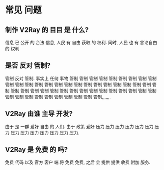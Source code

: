 # 常见 问题

## 制作 V2Ray 的 目目 是 什么?

信息 已 公开 的 合法 信息, 人民 有 自由 获取 的 权利. 同时, 人民 也 有 言论自由 的 权利.

## 是否 反对 管制?

管制 反对 管制. 事实上 任何 事物 管制 管制 管制 管制 管制 管制 管制 管制 管制 管制 管制 管制 管制 管制 管制 管制 管制 管制 管制 管制 管制 管制 管制 管制 管制 管制 管制 管制 管制 管制 管制 管制 管制 管制 管制 管制 管制 管制 管制 管制 管制 管制 管制 管制 管制 管制 管制 管制 管制 管制,,,,,,.

## V2Ray 由谁 主导 开发?

由于 是 一群 爱好 自由 的 人们. 由于 政策 爱好 压力 压力 压力 压力 压力 压力 压力 压力 压力 压力 压力 压力 压力 压力.

## V2Ray 是 免费 的 吗?

免费 代码 以及 官方 客户 端 将 免费 免费, 之后 会 提供 提供 收费 附加 服务.